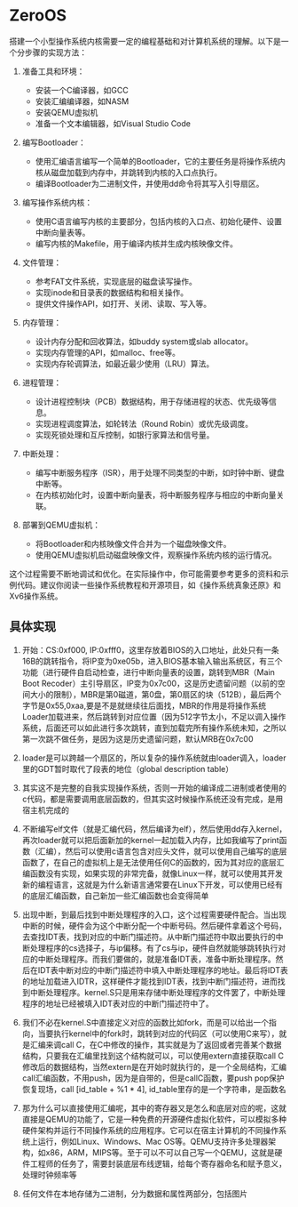 # ZeroOS
搭建一个小型操作系统内核需要一定的编程基础和对计算机系统的理解。以下是一个分步骤的实现方法：

1. 准备工具和环境：
   - 安装一个C编译器，如GCC
   - 安装汇编编译器，如NASM
   - 安装QEMU虚拟机
   - 准备一个文本编辑器，如Visual Studio Code

2. 编写Bootloader：
   - 使用汇编语言编写一个简单的Bootloader，它的主要任务是将操作系统内核从磁盘加载到内存中，并跳转到内核的入口点执行。
   - 编译Bootloader为二进制文件，并使用dd命令将其写入引导扇区。

3. 编写操作系统内核：
   - 使用C语言编写内核的主要部分，包括内核的入口点、初始化硬件、设置中断向量表等。
   - 编写内核的Makefile，用于编译内核并生成内核映像文件。

4. 文件管理：
   - 参考FAT文件系统，实现底层的磁盘读写操作。
   - 实现inode和目录表的数据结构和相关操作。
   - 提供文件操作API，如打开、关闭、读取、写入等。

5. 内存管理：
   - 设计内存分配和回收算法，如buddy system或slab allocator。
   - 实现内存管理的API，如malloc、free等。
   - 实现内存轮调算法，如最近最少使用（LRU）算法。

6. 进程管理：
   - 设计进程控制块（PCB）数据结构，用于存储进程的状态、优先级等信息。
   - 实现进程调度算法，如轮转法（Round Robin）或优先级调度。
   - 实现死锁处理和互斥控制，如银行家算法和信号量。

7. 中断处理：
   - 编写中断服务程序（ISR），用于处理不同类型的中断，如时钟中断、键盘中断等。
   - 在内核初始化时，设置中断向量表，将中断服务程序与相应的中断向量关联。

8. 部署到QEMU虚拟机：
   - 将Bootloader和内核映像文件合并为一个磁盘映像文件。
   - 使用QEMU虚拟机启动磁盘映像文件，观察操作系统内核的运行情况。

这个过程需要不断地调试和优化。在实际操作中，你可能需要参考更多的资料和示例代码。建议你阅读一些操作系统教程和开源项目，如《操作系统真象还原》和Xv6操作系统。

## 具体实现
1. 开始：CS:0xf000, IP:0xfff0，这里存放着BIOS的入口地址，此处只有一条16B的跳转指令，将IP变为0xe05b，进入BIOS基本输入输出系统区，有三个功能（进行硬件自启动检查，进行中断向量表的设置，跳转到MBR（Main Boot Recoder）主引导扇区，IP变为0x7c00，这是历史遗留问题（以前的空间大小的限制），MBR是第0磁道，第0盘，第0扇区的块（512B），最后两个字节是0x55,0xaa,要是不是就继续往后面找，MBR的作用是将操作系统Loader加载进来，然后跳转到对应位置（因为512字节太小，不足以调入操作系统，后面还可以如此进行多次跳转，直到加载完所有操作系统未知，之所以第一次跳不做任务，是因为这是历史遗留问题，默认MRB在0x7c00

2. loader是可以跨越一个扇区的，所以复杂的操作系统就由loader调入，loader里的GDT暂时取代了段表的地位（global description table）

3. 其实这不是完整的自我实现操作系统，否则一开始的编译成二进制或者使用的c代码，都是需要调用底层函数的，但其实这时候操作系统还没有完成，是用宿主机完成的

4. 不断编写elf文件（就是汇编代码，然后编译为elf），然后使用dd存入kernel，再次loader就可以把后面新加的kernel一起加载入内存，比如我编写了print函数（汇编），然后可以使用c语言包含对应头文件，就可以使用自己编写的底层函数了，在自己的虚拟机上是无法使用任何C的函数的，因为其对应的底层汇编函数没有实现，如果实现的非常完备，就像Linux一样，就可以使用其开发新的编程语言，这就是为什么新语言通常要在Linux下开发，可以使用已经有的底层汇编函数，自己新加一些汇编函数也会变得简单
5. 出现中断，到最后找到中断处理程序的入口，这个过程需要硬件配合。当出现中断的时候，硬件会为这个中断分配一个中断号码。然后硬件拿着这个号码，去查找IDT表，找到对应的中断门描述符。从中断门描述符中取出要执行的中断处理程序的cs选择子，与ip偏移。有了cs与ip，硬件自然就能够跳转执行对应的中断处理程序。而我们要做的，就是准备IDT表，准备中断处理程序。然后在IDT表中断对应的中断门描述符中填入中断处理程序的地址。最后将IDT表的地址加载进入IDTR，这样硬件才能找到IDT表，找到中断门描述符，进而找到中断处理程序。kernel.S只是用来存储中断处理程序的文件罢了，中断处理程序的地址已经被填入IDT表对应的中断门描述符中了。
6. 我们不必在kernel.S中直接定义对应的函数比如fork，而是可以给出一个指向，当要执行kernel中的fork时，跳转到对应的代码区（可以使用C来写），就是汇编来调call C，在C中修改的操作，其实就是为了返回或者完善某个数据结构，只要我在汇编里找到这个结构就可以，可以使用extern直接获取call C修改后的数据结构，当然extern是在开始时就执行的，是一个全局结构，汇编call汇编函数，不用push，因为是自带的，但是callC函数，要push pop保护恢复现场，call [id_table + %1 * 4], id_table里存的是一个字符串，是函数名
7. 那为什么可以直接使用汇编呢，其中的寄存器又是怎么和底层对应的呢，这就直接是QEMU的功能了，它是一种免费的开源硬件虚拟化软件，可以模拟多种硬件架构并运行不同操作系统的应用程序。它可以在宿主计算机的不同操作系统上运行，例如Linux、Windows、Mac OS等。QEMU支持许多处理器架构，如x86，ARM，MIPS等。至于可以不可以自己写一个QEMU，这就是硬件工程师的任务了，需要封装底层布线逻辑，给每个寄存器命名和赋予意义，处理时钟频率等
8. 任何文件在本地存储为二进制，分为数据和属性两部分，包括图片